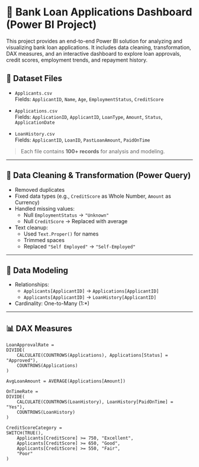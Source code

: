 # 💼 Bank Loan Applications Dashboard (Power BI Project)

This project provides an end-to-end Power BI solution for analyzing and visualizing bank loan applications. It includes data cleaning, transformation, DAX measures, and an interactive dashboard to explore loan approvals, credit scores, employment trends, and repayment history.

## 📂 Dataset Files

- `Applicants.csv`  
  Fields: `ApplicantID`, `Name`, `Age`, `EmploymentStatus`, `CreditScore`

- `Applications.csv`  
  Fields: `ApplicationID`, `ApplicantID`, `LoanType`, `Amount`, `Status`, `ApplicationDate`

- `LoanHistory.csv`  
  Fields: `ApplicantID`, `LoanID`, `PastLoanAmount`, `PaidOnTime`

> Each file contains **100+ records** for analysis and modeling.

---

## 🧼 Data Cleaning & Transformation (Power Query)

- Removed duplicates
- Fixed data types (e.g., `CreditScore` as Whole Number, `Amount` as Currency)
- Handled missing values:
  - Null `EmploymentStatus` → `"Unknown"`
  - Null `CreditScore` → Replaced with average
- Text cleanup:
  - Used `Text.Proper()` for names
  - Trimmed spaces
  - Replaced `"Self Employed"` → `"Self-Employed"`

---

## 🔗 Data Modeling

- Relationships:
  - `Applicants[ApplicantID]` → `Applications[ApplicantID]`
  - `Applicants[ApplicantID]` → `LoanHistory[ApplicantID]`
- Cardinality: One-to-Many (1:*)

---

## 📊 DAX Measures

```DAX
LoanApprovalRate = 
DIVIDE(
    CALCULATE(COUNTROWS(Applications), Applications[Status] = "Approved"),
    COUNTROWS(Applications)
)

AvgLoanAmount = AVERAGE(Applications[Amount])

OnTimeRate = 
DIVIDE(
    CALCULATE(COUNTROWS(LoanHistory), LoanHistory[PaidOnTime] = "Yes"),
    COUNTROWS(LoanHistory)
)

CreditScoreCategory = 
SWITCH(TRUE(),
    Applicants[CreditScore] >= 750, "Excellent",
    Applicants[CreditScore] >= 650, "Good",
    Applicants[CreditScore] >= 550, "Fair",
    "Poor"
)
